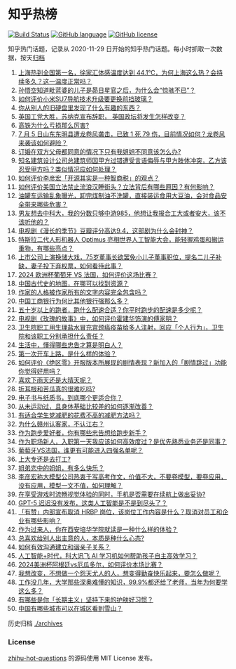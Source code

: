 # 知乎热榜
[![Build Status](https://github.com/ToWeLong/zhihu-hot-questions/workflows/CI/badge.svg)](https://github.com/ToWeLong/zhihu-hot-questions/actions)
[![GitHub language](https://img.shields.io/badge/language-golang-orange.svg)](https://golang.org/)
[![GitHub license](https://img.shields.io/github/license/ToWeLong/zhihu-hot-questions)](https://github.com/ToWeLong/zhihu-hot-questions/blob/main/LICENSE)

知乎热门话题，记录从 2020-11-29 日开始的知乎热门话题。每小时抓取一次数据，按天[归档](./archives)

<!-- BEGIN -->

1. [上海热到全国第一名，徐家汇体感温度达到 44.1℃，为何上海这么热？会持续多久？这一温度正常吗？](https://www.zhihu.com/question/660720121)
1. [孙悟空知道毗蓝婆的儿子是昴日星官之后，为什么会“惊骇不已”？](https://www.zhihu.com/question/312078847)
1. [如何评价小米SU7导航技术升级要更换前挡玻璃？](https://www.zhihu.com/question/660595465)
1. [你从别人的旧硬盘里发现了什么有趣的东西？](https://www.zhihu.com/question/651339058)
1. [英国工党大胜，苏纳克宣布辞职， 英国政坛将发生怎样改变？](https://www.zhihu.com/question/660784604)
1. [高铁为什么亏损那么厉害?](https://www.zhihu.com/question/347190494)
1. [7 月 5 日山东东明县遭龙卷风袭击，已致 1 死 79 伤，目前情况如何？龙卷风来袭该如何避险？](https://www.zhihu.com/question/660815567)
1. [订婚在双方父母都同意的情况下只有我姐姐不同意该怎么办?](https://www.zhihu.com/question/660571883)
1. [知名建筑设计公司总建筑师因甲方过错遭受言语侮辱与甲方肢体冲突，乙方该忍受甲方吗？类似情况应如何处理？](https://www.zhihu.com/question/660692725)
1. [如何评价李彦宏「开源其实是一种智商税」的观点？](https://www.zhihu.com/question/660824195)
1. [如何评价美国立法禁止流浪汉睡街头？立法背后有哪些原因？有何影响？](https://www.zhihu.com/question/660529777)
1. [油罐车运输乱象曝光，卸完煤制油不洗罐，直接装运食用大豆油，会对食品安全带来哪些危害？](https://www.zhihu.com/question/660511510)
1. [男友想去中科大，我的分数只够中游985，他想让我报合工大或者安大，该不该听他的？](https://www.zhihu.com/question/660758404)
1. [电视剧《漫长的季节》豆瓣评分高达9.4，这部剧为什么会封神？](https://www.zhihu.com/question/599909070)
1. [特斯拉二代人形机器人 Optimus 亮相世界人工智能大会，能轻握鸡蛋和搬运重物，有哪些亮点？](https://www.zhihu.com/question/660743719)
1. [上市公司上演换储大戏，75岁董事长欲罢免小儿子董事职位，提名二儿子补缺，妻子投下弃权票，如何看待此事？](https://www.zhihu.com/question/660743458)
1. [2024 欧洲杯葡萄牙 VS 法国，如何评价这场比赛？](https://www.zhihu.com/question/660706868)
1. [中国古代史的地图，在哪可以找到资源？](https://www.zhihu.com/question/396534632)
1. [作家的人格被作家所有的文字内容完全包含吗？](https://www.zhihu.com/question/658407060)
1. [中国工商银行为何比其他银行强那么多？](https://www.zhihu.com/question/26101777)
1. [五十岁以上的跑者，跑什么配速合适？你平时跑步的配速是多少呢？](https://www.zhihu.com/question/657639060)
1. [电视剧《玫瑰的故事》中，如何评价霍建华饰演的傅家明？](https://www.zhihu.com/question/659309532)
1. [卫生院职工用生理盐水冒充宫颈癌疫苗给多人注射，回应「个人行为」，卫生院和该职工分别承担什么责任？](https://www.zhihu.com/question/660779020)
1. [生活中，懂得哪些忠告才算是明白人？](https://www.zhihu.com/question/577521411)
1. [第一次开车上路，是什么样的体验？](https://www.zhihu.com/question/655246627)
1. [如何评价《绝区零》开服版本所展现的剧情表现？新加入的「剧情跳过」功能你觉得好用吗？](https://www.zhihu.com/question/660700649)
1. [喜欢下雨天还是大晴天呢？](https://www.zhihu.com/question/655339819)
1. [折耳根和苦瓜真的很难吃吗?](https://www.zhihu.com/question/659700228)
1. [电子书与纸质书，到底哪个更适合你？](https://www.zhihu.com/question/660462759)
1. [从未运动过，且身体基础比较差的如何逐渐改善？](https://www.zhihu.com/question/660445176)
1. [有适合学生党减肥的花费不高的减肥方法吗？](https://www.zhihu.com/question/660384333)
1. [为什么赣州认客家，不认江右？](https://www.zhihu.com/question/655223698)
1. [作为跑步爱好者，你有哪些忠告想给跑步新手？](https://www.zhihu.com/question/658733266)
1. [作为职场新人，入职第一天我应该如何高效度过？是优先熟悉业务还是同事？](https://www.zhihu.com/question/658821436)
1. [葡萄牙VS法国，谁更有可能进入四强名单呢？](https://www.zhihu.com/question/660611325)
1. [上大专还是去打工?](https://www.zhihu.com/question/660738699)
1. [姐弟恋中的姐姐，有多么快乐？](https://www.zhihu.com/question/660445055)
1. [李彦宏称大模型公司热衷于写高考作文，价值不大，不要卷模型，要卷应用，没有应用，模型一文不值，如何理解？](https://www.zhihu.com/question/660743446)
1. [在享受游戏时流畅视觉体验的同时，手机是否需要在续航上做出妥协?](https://www.zhihu.com/question/660746725)
1. [GPT-5 迟迟没有发布，这类人工智能是不是到尽头了？](https://www.zhihu.com/question/660290529)
1. [「有赞」内部宣布取消 HRBP 岗位，该岗位工作内容是什么？取消对员工和企业有哪些影响？](https://www.zhihu.com/question/660742414)
1. [作为过来人，你在西安培华学院就读是一种什么样的体验？](https://www.zhihu.com/question/658332678)
1. [总喜欢给别人出主意的人，本质是种什么心态?](https://www.zhihu.com/question/660667546)
1. [如何有效沟通建立和谐亲子关系？](https://www.zhihu.com/question/660611478)
1. [人工智能+时代，科大讯飞 AI 学习机如何帮助孩子自主高效学习？](https://www.zhihu.com/question/660796913)
1. [2024美洲杯阿根廷vs厄瓜多尔，如何评价本场比赛？](https://www.zhihu.com/question/660780762)
1. [我想改变，不想做一个怨天尤人的人，想变得勤奋快乐起来，要怎么做呢？](https://www.zhihu.com/question/660643235)
1. [工作没几年，大学那些深奥难懂的知识，99.9%都还给了老师，当年为何要学这么多？](https://www.zhihu.com/question/660593081)
1. [有哪些是你「长期主义」坚持下来的护肤好习惯？](https://www.zhihu.com/question/656839820)
1. [中国有哪些城市可以在城区看到雪山？](https://www.zhihu.com/question/660620462)

<!-- END -->

历史归档 [./archives](./archives)


### License
[zhihu-hot-questions](https://github.com/towelong/zhihu-hot-questions) 的源码使用 MIT License 发布。